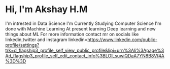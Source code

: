 # Hi, I'm Akshay H.M
I'm intrested in  Data Science
I'm Currently Studying Computer Science 
I'm done with Machine Learning At present learning Deep learning and new things about ML
For more information contact mr on socials like linkedin,twitter and instagram
linkedin=https://www.linkedin.com/public-profile/settings?trk=d_flagship3_profile_self_view_public_profile&lipi=urn%3Ali%3Apage%3Ad_flagship3_profile_self_edit_contact_info%3BLOlLsuwiQDaA7YN8B8Vf4A%3D%3D
